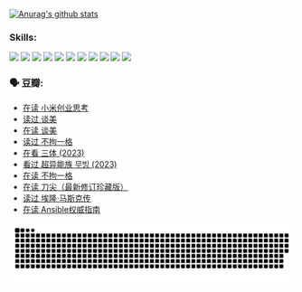 
[![Anurag's github stats](https://github-readme-stats.vercel.app/api?username=w940853815)](https://github.com/anuraghazra/github-readme-stats)

### Skills:

<code><img height="32" src="https://cdn.jsdelivr.net/npm/simple-icons@v5/icons/python.svg"></code>
<code><img height="32" src="https://cdn.jsdelivr.net/npm/simple-icons@v5/icons/javascript.svg"></code>
<code><img height="32" src="https://cdn.jsdelivr.net/npm/simple-icons@v5/icons/django.svg"></code>
<code><img height="32" src="https://cdn.jsdelivr.net/npm/simple-icons@v5/icons/flask.svg"></code>
<code><img height="32" src="https://cdn.jsdelivr.net/npm/simple-icons@v5/icons/vuetify.svg"></code>
<code><img height="32" src="https://cdn.jsdelivr.net/npm/simple-icons@v5/icons/git.svg"></code>
<code><img height="32" src="https://cdn.jsdelivr.net/npm/simple-icons@v5/icons/docker.svg"></code>
<code><img height="32" src="https://cdn.jsdelivr.net/npm/simple-icons@v5/icons/postgresql.svg"></code>
<code><img height="32" src="https://cdn.jsdelivr.net/npm/simple-icons@v5/icons/elasticsearch.svg"></code>
<code><img height="32" src="https://cdn.jsdelivr.net/npm/simple-icons@v5/icons/macos.svg"></code>
<code><img height="32" src="https://cdn.jsdelivr.net/npm/simple-icons@v5/icons/linux.svg"></code>

### 🗣 豆瓣:

<!-- DOUBAN-ACTIVITIES:START -->
- [在读 小米创业思考](https://www.douban.com/people/136069238/status/4572047905/?_i=12564197)
- [读过 谈美](https://www.douban.com/people/136069238/status/4572047629/?_i=12564197)
- [在读 谈美](https://www.douban.com/people/136069238/status/4560861771/?_i=12564197)
- [读过 不拘一格](https://www.douban.com/people/136069238/status/4560861445/?_i=12564197)
- [在看 三体‎ (2023)](https://www.douban.com/people/136069238/status/4558185093/?_i=12564197)
- [看过 超异能族 무빙‎ (2023)](https://www.douban.com/people/136069238/status/4556824186/?_i=12564197)
- [在读 不拘一格](https://www.douban.com/people/136069238/status/4541712161/?_i=12564197)
- [在读 刀尖（最新修订珍藏版）](https://www.douban.com/people/136069238/status/4541711339/?_i=12564197)
- [读过 埃隆·马斯克传](https://www.douban.com/people/136069238/status/4541710351/?_i=12564197)
- [在读 Ansible权威指南](https://www.douban.com/people/136069238/status/4539151450/?_i=12564197)
<!-- DOUBAN-ACTIVITIES:END -->


![Snake animation](https://raw.githubusercontent.com/w940853815/w940853815/output/github-contribution-grid-snake.svg)

<!--
**w940853815/w940853815** is a ✨ _special_ ✨ repository because its `README.md` (this file) appears on your GitHub profile.

Here are some ideas to get you started:

- 🔭 I’m currently working on ...
- 🌱 I’m currently learning ...
- 👯 I’m looking to collaborate on ...
- 🤔 I’m looking for help with ...
- 💬 Ask me about ...
- 📫 How to reach me: ...
- 😄 Pronouns: ...
- ⚡ Fun fact: ...
-->
